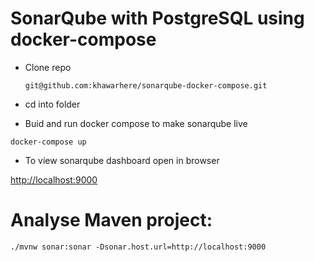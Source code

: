 # SonarQube with PostgreSQL using docker-compose

* Clone repo
  
  `git@github.com:khawarhere/sonarqube-docker-compose.git`

* cd into folder
  
* Buid and run docker compose to make sonarqube live

`docker-compose up`

* To view sonarqube dashboard open in browser

[http://localhost:9000](http://localhost:9000)

# Analyse Maven project:

` ./mvnw sonar:sonar -Dsonar.host.url=http://localhost:9000 `